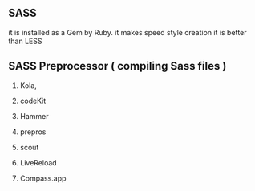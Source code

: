 ## SASS

it is installed as a Gem by Ruby.
it makes speed style creation
it is better than LESS

## SASS Preprocessor \( compiling Sass files \)

1. Kola,

2. codeKit

3. Hammer
4. prepros
5. scout
6. LiveReload
7. Compass.app

